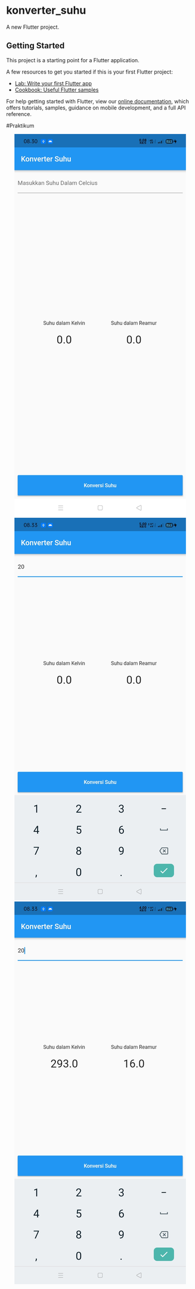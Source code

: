 # konverter_suhu

A new Flutter project.

## Getting Started

This project is a starting point for a Flutter application.

A few resources to get you started if this is your first Flutter project:

- [Lab: Write your first Flutter app](https://flutter.dev/docs/get-started/codelab)
- [Cookbook: Useful Flutter samples](https://flutter.dev/docs/cookbook)

For help getting started with Flutter, view our
[online documentation](https://flutter.dev/docs), which offers tutorials,
samples, guidance on mobile development, and a full API reference.


#Praktikum

<div align="center">
  <img src="/Image/1.jpg" width"50px"</img>
 </div>

<div align="center">
  <img src="/Image/2.jpg" width"50px"</img>
 </div>
 
 <div align="center">
  <img src="/Image/3.jpg" width"50px"</img>
 </div>

